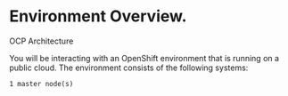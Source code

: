 # Environment Overview. 

OCP Architecture  
[](https://github.com/bhandaru/nationalparks-labs/blob/master/images/common-environment-ocp-architecture.png)

You will be interacting with an OpenShift environment that is running on a public cloud. The environment consists of the following systems:  

    1 master node(s)

